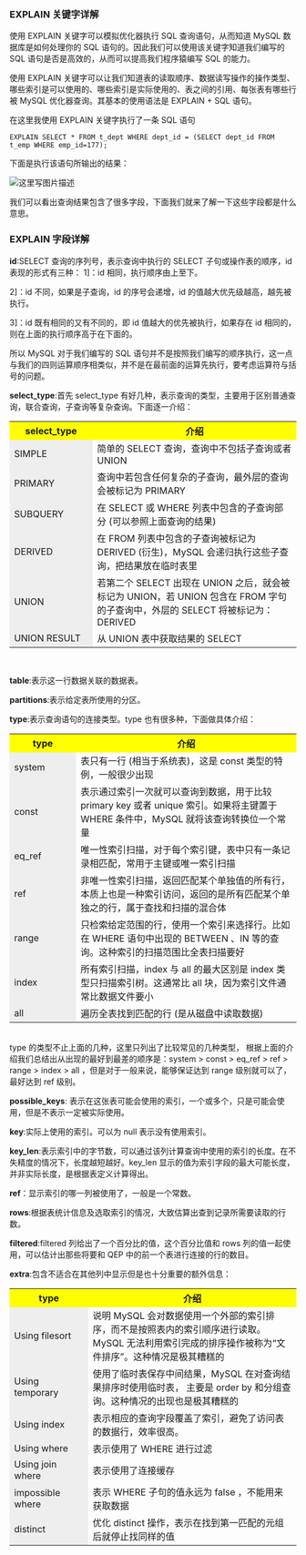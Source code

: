 
### EXPLAIN 关键字详解

使用 EXPLAIN 关键字可以模拟优化器执行 SQL 查询语句，从而知道 MySQL 数据库是如何处理你的 SQL 语句的。因此我们可以使用该关键字知道我们编写的 SQL 语句是否是高效的，从而可以提高我们程序猿编写 SQL 的能力。

使用 EXPLAIN 关键字可以让我们知道表的读取顺序、数据读写操作的操作类型、哪些索引是可以使用的、哪些索引是实际使用的、表之间的引用、每张表有哪些行被 MySQL 优化器查询。其基本的使用语法是 EXPLAIN + SQL 语句。

在这里我使用 EXPLAIN 关键字执行了一条 SQL 语句

```
EXPLAIN SELECT * FROM t_dept WHERE dept_id = (SELECT dept_id FROM t_emp WHERE emp_id=177); 
```

下面是执行该语句所输出的结果：

![这里写图片描述 ](http://img.blog.csdn.net/20171121151105973?watermark/2/text/aHR0cDovL2Jsb2cuY3Nkbi5uZXQvcXFfMzY2MDg5NTU=/font/5a6L5L2T/fontsize/400/fill/I0JBQkFCMA==/dissolve/70/gravity/SouthEast)

我们可以看出查询结果包含了很多字段，下面我们就来了解一下这些字段都是什么意思。

### EXPLAIN 字段详解

**id**:SELECT 查询的序列号，表示查询中执行的 SELECT 子句或操作表的顺序，id 表现的形式有三种：
1]：id 相同，执行顺序由上至下。

2]：id 不同，如果是子查询，id 的序号会递增，id 的值越大优先级越高，越先被执行。

3]：id 既有相同的又有不同的，即 id 值越大的优先被执行，如果存在 id 相同的，则在上面的执行顺序高于在下面的。

所以 MySQL 对于我们编写的 SQL 语句并不是按照我们编写的顺序执行，这一点与我们的四则运算顺序相类似，并不是在最前面的运算先执行，要考虑运算符与括号的问题。

**select_type**:首先 select_type 有好几种，表示查询的类型，主要用于区别普通查询，联合查询，子查询等复杂查询。下面逐一介绍：

<table>
  <tr >
    <th  width=10%, bgcolor=yellow >select_type</th>
    <th  width=40%, bgcolor=yellow> 介绍 </th>
  </tr>
  <tr>
    <td bgcolor=#eeeeee> SIMPLE </td>
    <td> 简单的 SELECT 查询，查询中不包括子查询或者 UNION  </td>
  </tr>
  <tr>
    <td bgcolor=#eeeeee>PRIMARY </td>
    <td> 查询中若包含任何复杂的子查询，最外层的查询会被标记为 PRIMARY </td>
  <tr>
    <td bgcolor=#eeeeee>SUBQUERY </td>
    <td> 在 SELECT 或 WHERE 列表中包含的子查询部分 (可以参照上面查询的结果) </td>
  </tr>
  <tr>
    <td bgcolor=#eeeeee>DERIVED</td>
    <td> 在 FROM 列表中包含的子查询被标记为 DERIVED (衍生)，MySQL 会递归执行这些子查询，把结果放在临时表里 </td>
  </tr>
    <tr>
    <td bgcolor=#eeeeee>UNION </td>
    <td> 若第二个 SELECT 出现在 UNION 之后，就会被标记为 UNION，若 UNION 包含在 FROM 字句的子查询中，外层的 SELECT 将被标记为：DERIVED</td>
  </tr>
    <tr>
    <td bgcolor=#eeeeee>UNION RESULT </td>
    <td> 从 UNION 表中获取结果的 SELECT</td>
  </tr>
  </table>
   <br>
   
**table**:表示这一行数据关联的数据表。

**partitions**:表示给定表所使用的分区。

**type**:表示查询语句的连接类型。type 也有很多种，下面做具体介绍：

<table>
  <tr >
    <th  width=10%, bgcolor=yellow >type</th>
    <th  width=40%, bgcolor=yellow> 介绍 </th>
  </tr>
  <tr>
    <td bgcolor=#eeeeee> system</td>
    <td> 表只有一行 (相当于系统表)，这是 const 类型的特例，一般很少出现 </td>
  </tr>
  <tr>
    <td bgcolor=#eeeeee>const  </td>
    <td> 表示通过索引一次就可以查询到数据，用于比较 primary key 或者 unique 索引。如果将主键置于 WHERE 条件中，MySQL 就将该查询转换位一个常量 </td>
  <tr>
    <td bgcolor=#eeeeee>eq_ref</td>
    <td> 唯一性索引扫描，对于每个索引键，表中只有一条记录相匹配，常用于主键或唯一索引扫描 </td>
  </tr>
  <tr>
    <td bgcolor=#eeeeee>ref </td>
    <td> 非唯一性索引扫描，返回匹配某个单独值的所有行，本质上也是一种索引访问，返回的是所有匹配某个单独之的行，属于查找和扫描的混合体 </td>
  </tr>
    <tr>
    <td bgcolor=#eeeeee>range</td>
    <td> 只检索给定范围的行，使用一个索引来选择行。比如在 WHERE 语句中出现的 BETWEEN 、IN 等的查询。这种索引的扫描范围比全表扫描要好 </td>
  </tr>
    <tr>
    <td bgcolor=#eeeeee>index </td>
    <td> 所有索引扫描，index 与 all 的最大区别是 index 类型只扫描索引树。这通常比 all 块，因为索引文件通常比数据文件要小 </td>
  </tr>
  <tr>
    <td bgcolor=#eeeeee>all</td>
    <td> 遍历全表找到匹配的行 (是从磁盘中读取数据)</td>
  </tr>
  </table>
  <br>type 的类型不止上面的几种，这里只列出了比较常见的几种类型，  根据上面的介绍我们总结出从出现的最好到最差的顺序是：system > const > eq_ref > ref > range > index > all ，但是对于一般来说，能够保证达到 range 级别就可以了，最好达到 ref 级别。

**possible_keys**:  表示在这张表可能会使用的索引，一个或多个，只是可能会使用，但是不表示一定被实际使用。

**key**:实际上使用的索引。可以为 null 表示没有使用索引。
 
**key_len**:表示索引中的字节数，可以通过该列计算查询中使用的索引的长度。在不失精度的情况下，长度越短越好。key_len 显示的值为索引字段的最大可能长度，并非实际长度，是根据表定义计算得出。

**ref**：显示索引的哪一列被使用了，一般是一个常数。

**rows**:根据表统计信息及选取索引的情况，大致估算出查到记录所需要读取的行数。

**filtered**:filtered 列给出了一个百分比的值，这个百分比值和 rows 列的值一起使用，可以估计出那些将要和 QEP 中的前一个表进行连接的行的数目。

**extra**:包含不适合在其他列中显示但是也十分重要的额外信息：

<table>
  <tr >
    <th  width=10%, bgcolor=yellow >type</th>
    <th  width=40%, bgcolor=yellow> 介绍 </th>
  </tr>
  <tr>
    <td bgcolor=#eeeeee>  Using filesort</td>
    <td>  说明 MySQL 会对数据使用一个外部的索引排序，而不是按照表内的索引顺序进行读取。MySQL 无法利用索引完成的排序操作被称为“文件排序”。这种情况是极其糟糕的 </td>
  </tr>
  <tr>
    <td bgcolor=#eeeeee> Using temporary</td>
    <td> 使用了临时表保存中间结果，MySQL 在对查询结果排序时使用临时表， 主要是 order by 和分组查询。这种情况的出现也是极其糟糕的 </td>
  <tr>
    <td bgcolor=#eeeeee> Using  index</td>
    <td> 表示相应的查询字段覆盖了索引，避免了访问表的数据行，效率很高。</td>
  </tr>
  <tr>
    <td bgcolor=#eeeeee>Using where</td>
    <td> 表示使用了 WHERE 进行过滤 </td>
  </tr>
    <tr>
    <td bgcolor=#eeeeee>Using join where</td>
    <td> 表示使用了连接缓存 </td>
  </tr>
    <tr>
    <td bgcolor=#eeeeee>impossible where</td>
    <td> 表示 WHERE 子句的值永远为 false ，不能用来获取数据 </td>
  </tr>
  <tr>
    <td bgcolor=#eeeeee>distinct</td>
    <td> 优化 distinct 操作，表示在找到第一匹配的元组后就停止找同样的值 </td>
  </tr>
  </table>
  <br>